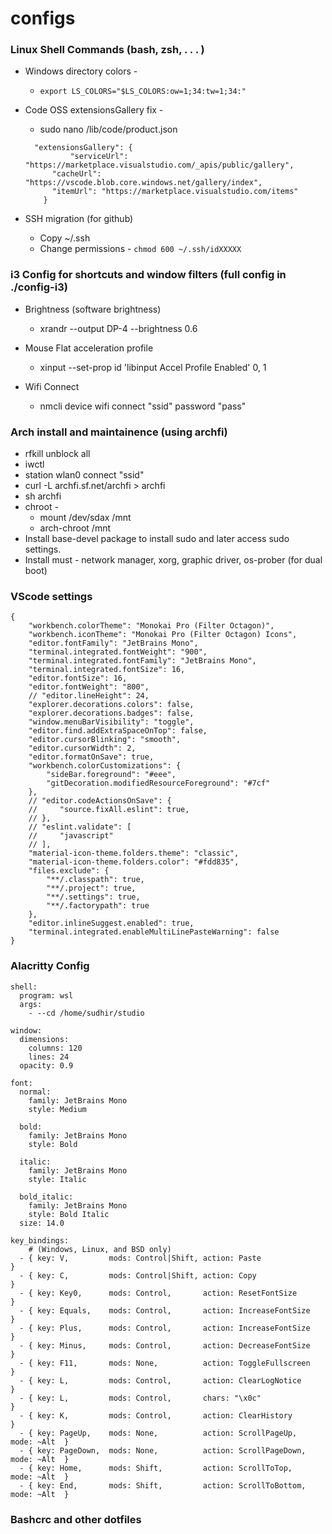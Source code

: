 # configs

### Linux Shell Commands (bash, zsh, . . . )

- Windows directory colors -

  - `export LS_COLORS="$LS_COLORS:ow=1;34:tw=1;34:"`
- Code OSS extensionsGallery fix -

  - sudo nano /lib/code/product.json

  ```
    "extensionsGallery": {
            "serviceUrl": "https://marketplace.visualstudio.com/_apis/public/gallery",
        "cacheUrl": "https://vscode.blob.core.windows.net/gallery/index",
        "itemUrl": "https://marketplace.visualstudio.com/items"
      }
  ```
- SSH migration (for github)

  - Copy ~/.ssh
  - Change permissions - `chmod 600 ~/.ssh/idXXXXX`

### i3 Config for shortcuts and window filters (full config in ./config-i3)

- Brightness (software brightness)

  - xrandr --output DP-4 --brightness 0.6
- Mouse Flat acceleration profile

  - xinput --set-prop id 'libinput Accel Profile Enabled' 0, 1
- Wifi Connect

  - nmcli device wifi connect "ssid" password "pass"

### Arch install and maintainence (using archfi)

- rfkill unblock all
- iwctl
- station wlan0 connect "ssid"
- curl -L archfi.sf.net/archfi > archfi
- sh archfi
- chroot -
  - mount /dev/sdax /mnt
  - arch-chroot /mnt
- Install base-devel package to install sudo and later access sudo settings.
- Install must - network manager, xorg, graphic driver, os-prober (for dual boot)

### VScode settings

```
{
    "workbench.colorTheme": "Monokai Pro (Filter Octagon)",
    "workbench.iconTheme": "Monokai Pro (Filter Octagon) Icons",
    "editor.fontFamily": "JetBrains Mono",
    "terminal.integrated.fontWeight": "900",
    "terminal.integrated.fontFamily": "JetBrains Mono",
    "terminal.integrated.fontSize": 16,
    "editor.fontSize": 16,
    "editor.fontWeight": "800",
    // "editor.lineHeight": 24,
    "explorer.decorations.colors": false,
    "explorer.decorations.badges": false,
    "window.menuBarVisibility": "toggle",
    "editor.find.addExtraSpaceOnTop": false,
    "editor.cursorBlinking": "smooth",
    "editor.cursorWidth": 2,
    "editor.formatOnSave": true,
    "workbench.colorCustomizations": {
        "sideBar.foreground": "#eee",
        "gitDecoration.modifiedResourceForeground": "#7cf"
    },
    // "editor.codeActionsOnSave": {
    //     "source.fixAll.eslint": true,
    // },
    // "eslint.validate": [
    //     "javascript"
    // ],
    "material-icon-theme.folders.theme": "classic",
    "material-icon-theme.folders.color": "#fdd835",
    "files.exclude": {
        "**/.classpath": true,
        "**/.project": true,
        "**/.settings": true,
        "**/.factorypath": true
    },
    "editor.inlineSuggest.enabled": true,
    "terminal.integrated.enableMultiLinePasteWarning": false
}
```

### Alacritty Config

```
shell:
  program: wsl
  args:
    - --cd /home/sudhir/studio

window:
  dimensions:
    columns: 120
    lines: 24
  opacity: 0.9

font:
  normal:
    family: JetBrains Mono
    style: Medium

  bold:
    family: JetBrains Mono
    style: Bold

  italic:
    family: JetBrains Mono
    style: Italic

  bold_italic:
    family: JetBrains Mono
    style: Bold Italic
  size: 14.0

key_bindings:
    # (Windows, Linux, and BSD only)
  - { key: V,         mods: Control|Shift, action: Paste                       }
  - { key: C,         mods: Control|Shift, action: Copy                        }
  - { key: Key0,      mods: Control,       action: ResetFontSize               }
  - { key: Equals,    mods: Control,       action: IncreaseFontSize            }
  - { key: Plus,      mods: Control,       action: IncreaseFontSize            }
  - { key: Minus,     mods: Control,       action: DecreaseFontSize            }
  - { key: F11,       mods: None,          action: ToggleFullscreen            }
  - { key: L,         mods: Control,       action: ClearLogNotice              }
  - { key: L,         mods: Control,       chars: "\x0c"                       }
  - { key: K,         mods: Control,       action: ClearHistory                }
  - { key: PageUp,    mods: None,          action: ScrollPageUp,   mode: ~Alt  }
  - { key: PageDown,  mods: None,          action: ScrollPageDown, mode: ~Alt  }
  - { key: Home,      mods: Shift,         action: ScrollToTop,    mode: ~Alt  }
  - { key: End,       mods: Shift,         action: ScrollToBottom, mode: ~Alt  }
```

### Bashcrc and other dotfiles
